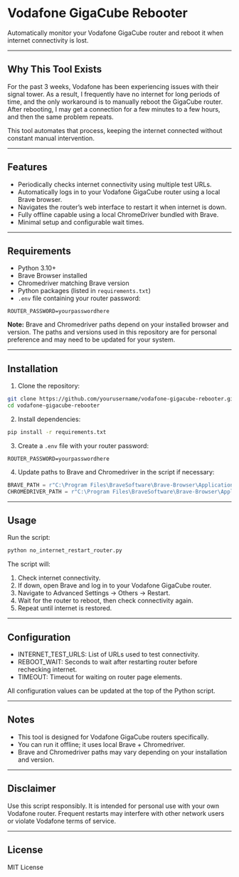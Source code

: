 # Vodafone GigaCube Rebooter

Automatically monitor your Vodafone GigaCube router and reboot it when internet connectivity is lost.

---

## Why This Tool Exists

For the past 3 weeks, Vodafone has been experiencing issues with their signal tower. As a result, I frequently have no internet for long periods of time, and the only workaround is to manually reboot the GigaCube router. After rebooting, I may get a connection for a few minutes to a few hours, and then the same problem repeats.  

This tool automates that process, keeping the internet connected without constant manual intervention.

---

## Features

- Periodically checks internet connectivity using multiple test URLs.
- Automatically logs in to your Vodafone GigaCube router using a local Brave browser.
- Navigates the router’s web interface to restart it when internet is down.
- Fully offline capable using a local ChromeDriver bundled with Brave.
- Minimal setup and configurable wait times.

---

## Requirements

- Python 3.10+
- Brave Browser installed
- Chromedriver matching Brave version
- Python packages (listed in `requirements.txt`)
- `.env` file containing your router password:

```env
ROUTER_PASSWORD=yourpasswordhere
```

**Note:** Brave and Chromedriver paths depend on your installed browser and version. The paths and versions used in this repository are for personal preference and may need to be updated for your system.

---

## Installation

1. Clone the repository:

```bash
git clone https://github.com/yourusername/vodafone-gigacube-rebooter.git
cd vodafone-gigacube-rebooter
```

2. Install dependencies:

```bash
pip install -r requirements.txt
```

3. Create a `.env` file with your router password:

```env
ROUTER_PASSWORD=yourpasswordhere
```

4. Update paths to Brave and Chromedriver in the script if necessary:

```python
BRAVE_PATH = r"C:\Program Files\BraveSoftware\Brave-Browser\Application\brave.exe"
CHROMEDRIVER_PATH = r"C:\Program Files\BraveSoftware\Brave-Browser\Application\139.1.81.135\chromedriver.exe"
```

---

## Usage

Run the script:

```bash
python no_internet_restart_router.py
```

The script will:

1. Check internet connectivity.
2. If down, open Brave and log in to your Vodafone GigaCube router.
3. Navigate to Advanced Settings → Others → Restart.
4. Wait for the router to reboot, then check connectivity again.
5. Repeat until internet is restored.

---

## Configuration

- INTERNET_TEST_URLS: List of URLs used to test connectivity.
- REBOOT_WAIT: Seconds to wait after restarting router before rechecking internet.
- TIMEOUT: Timeout for waiting on router page elements.

All configuration values can be updated at the top of the Python script.

---

## Notes

- This tool is designed for Vodafone GigaCube routers specifically.
- You can run it offline; it uses local Brave + Chromedriver.
- Brave and Chromedriver paths may vary depending on your installation and version.

---

## Disclaimer

Use this script responsibly. It is intended for personal use with your own Vodafone router. Frequent restarts may interfere with other network users or violate Vodafone terms of service.

---

## License

MIT License
